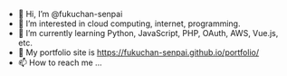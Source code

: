 - 👋 Hi, I’m @fukuchan-senpai
- 👀 I’m interested in cloud computing, internet, programming.
- 🌱 I’m currently learning Python, JavaScript, PHP, OAuth, AWS, Vue.js, etc.
- 💞️ My portfolio site is https://fukuchan-senpai.github.io/portfolio/
- 📫 How to reach me ...

<!---
fukuchan-senpai/fukuchan-senpai is a ✨ special ✨ repository because its `README.md` (this file) appears on your GitHub profile.
You can click the Preview link to take a look at your changes.
--->
